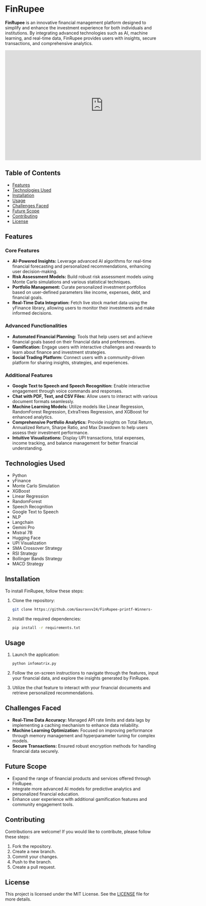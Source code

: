 # FinRupee

**FinRupee** is an innovative financial management platform designed to simplify and enhance the investment experience for both individuals and institutions. By integrating advanced technologies such as AI, machine learning, and real-time data, FinRupee provides users with insights, secure transactions, and comprehensive analytics.

<iframe src="https://www.canva.com/design/DAGSKyOyuxE/S-kGyBtRTNR1LSmAxNCMPQ/watch?utm_content=DAGSKyOyuxE&utm_campaign=share_your_design&utm_medium=link&utm_source=shareyourdesignpanel" 
    width="640" 
    height="360" 
    frameborder="0" 
    allowfullscreen>
</iframe>

## Table of Contents

- [Features](#features)
- [Technologies Used](#technologies-used)
- [Installation](#installation)
- [Usage](#usage)
- [Challenges Faced](#challenges-faced)
- [Future Scope](#future-scope)
- [Contributing](#contributing)
- [License](#license)

## Features

### Core Features

- **AI-Powered Insights:** Leverage advanced AI algorithms for real-time financial forecasting and personalized recommendations, enhancing user decision-making.
- **Risk Assessment Models:** Build robust risk assessment models using Monte Carlo simulations and various statistical techniques.
- **Portfolio Management:** Curate personalized investment portfolios based on user-defined parameters like income, expenses, debt, and financial goals.
- **Real-Time Data Integration:** Fetch live stock market data using the yFinance library, allowing users to monitor their investments and make informed decisions.

### Advanced Functionalities

- **Automated Financial Planning:** Tools that help users set and achieve financial goals based on their financial data and preferences.
- **Gamification:** Engage users with interactive challenges and rewards to learn about finance and investment strategies.
- **Social Trading Platform:** Connect users with a community-driven platform for sharing insights, strategies, and experiences.

### Additional Features

- **Google Text to Speech and Speech Recognition:** Enable interactive engagement through voice commands and responses.
- **Chat with PDF, Text, and CSV Files:** Allow users to interact with various document formats seamlessly.
- **Machine Learning Models:** Utilize models like Linear Regression, RandomForest Regression, ExtraTrees Regression, and XGBoost for enhanced analytics.
- **Comprehensive Portfolio Analytics:** Provide insights on Total Return, Annualized Return, Sharpe Ratio, and Max Drawdown to help users assess their investment performance.
- **Intuitive Visualizations:** Display UPI transactions, total expenses, income tracking, and balance management for better financial understanding.

## Technologies Used

- Python
- yFinance
- Monte Carlo Simulation
- XGBoost
- Linear Regression
- RandomForest
- Speech Recognition
- Google Text to Speech
- NLP
- Langchain
- Gemini Pro
- Mistral 7B
- Hugging Face
- UPI Visualization
- SMA Crossover Strategy
- RSI Strategy
- Bollinger Bands Strategy
- MACD Strategy

## Installation

To install FinRupee, follow these steps:

1. Clone the repository:
   ```bash
   git clone https://github.com/Gauravvv24/FinRupee-printf-Winners-
   ```

2. Install the required dependencies:
   ```bash
   pip install -r requirements.txt
   ```

## Usage

1. Launch the application:
   ```bash
   python infomatrix.py
   ```

2. Follow the on-screen instructions to navigate through the features, input your financial data, and explore the insights generated by FinRupee.

3. Utilize the chat feature to interact with your financial documents and retrieve personalized recommendations.

## Challenges Faced

- **Real-Time Data Accuracy:** Managed API rate limits and data lags by implementing a caching mechanism to enhance data reliability.
- **Machine Learning Optimization:** Focused on improving performance through memory management and hyperparameter tuning for complex models.
- **Secure Transactions:** Ensured robust encryption methods for handling financial data securely.

## Future Scope

- Expand the range of financial products and services offered through FinRupee.
- Integrate more advanced AI models for predictive analytics and personalized financial education.
- Enhance user experience with additional gamification features and community engagement tools.

## Contributing

Contributions are welcome! If you would like to contribute, please follow these steps:

1. Fork the repository.
2. Create a new branch.
3. Commit your changes.
4. Push to the branch.
5. Create a pull request.

## License

This project is licensed under the MIT License. See the [LICENSE](LICENSE) file for more details.

